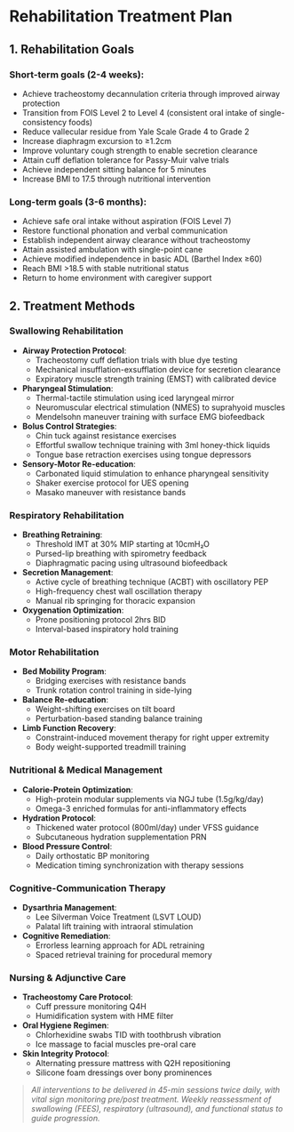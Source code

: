 # Rehabilitation Treatment Plan

## 1. Rehabilitation Goals
### Short-term goals (2-4 weeks):
- Achieve tracheostomy decannulation criteria through improved airway protection
- Transition from FOIS Level 2 to Level 4 (consistent oral intake of single-consistency foods)
- Reduce vallecular residue from Yale Scale Grade 4 to Grade 2
- Increase diaphragm excursion to ≥1.2cm
- Improve voluntary cough strength to enable secretion clearance
- Attain cuff deflation tolerance for Passy-Muir valve trials
- Achieve independent sitting balance for 5 minutes
- Increase BMI to 17.5 through nutritional intervention

### Long-term goals (3-6 months):
- Achieve safe oral intake without aspiration (FOIS Level 7)
- Restore functional phonation and verbal communication
- Establish independent airway clearance without tracheostomy
- Attain assisted ambulation with single-point cane
- Achieve modified independence in basic ADL (Barthel Index ≥60)
- Reach BMI >18.5 with stable nutritional status
- Return to home environment with caregiver support

## 2. Treatment Methods
### Swallowing Rehabilitation
- **Airway Protection Protocol**: 
  - Tracheostomy cuff deflation trials with blue dye testing
  - Mechanical insufflation-exsufflation device for secretion clearance
  - Expiratory muscle strength training (EMST) with calibrated device
- **Pharyngeal Stimulation**:
  - Thermal-tactile stimulation using iced laryngeal mirror
  - Neuromuscular electrical stimulation (NMES) to suprahyoid muscles
  - Mendelsohn maneuver training with surface EMG biofeedback
- **Bolus Control Strategies**:
  - Chin tuck against resistance exercises
  - Effortful swallow technique training with 3ml honey-thick liquids
  - Tongue base retraction exercises using tongue depressors
- **Sensory-Motor Re-education**:
  - Carbonated liquid stimulation to enhance pharyngeal sensitivity
  - Shaker exercise protocol for UES opening
  - Masako maneuver with resistance bands

### Respiratory Rehabilitation
- **Breathing Retraining**:
  - Threshold IMT at 30% MIP starting at 10cmH₂O
  - Pursed-lip breathing with spirometry feedback
  - Diaphragmatic pacing using ultrasound biofeedback
- **Secretion Management**:
  - Active cycle of breathing technique (ACBT) with oscillatory PEP
  - High-frequency chest wall oscillation therapy
  - Manual rib springing for thoracic expansion
- **Oxygenation Optimization**:
  - Prone positioning protocol 2hrs BID
  - Interval-based inspiratory hold training

### Motor Rehabilitation
- **Bed Mobility Program**:
  - Bridging exercises with resistance bands
  - Trunk rotation control training in side-lying
- **Balance Re-education**:
  - Weight-shifting exercises on tilt board
  - Perturbation-based standing balance training
- **Limb Function Recovery**:
  - Constraint-induced movement therapy for right upper extremity
  - Body weight-supported treadmill training

### Nutritional & Medical Management
- **Calorie-Protein Optimization**:
  - High-protein modular supplements via NGJ tube (1.5g/kg/day)
  - Omega-3 enriched formulas for anti-inflammatory effects
- **Hydration Protocol**:
  - Thickened water protocol (800ml/day) under VFSS guidance
  - Subcutaneous hydration supplementation PRN
- **Blood Pressure Control**:
  - Daily orthostatic BP monitoring
  - Medication timing synchronization with therapy sessions

### Cognitive-Communication Therapy
- **Dysarthria Management**:
  - Lee Silverman Voice Treatment (LSVT LOUD)
  - Palatal lift training with intraoral stimulation
- **Cognitive Remediation**:
  - Errorless learning approach for ADL retraining
  - Spaced retrieval training for procedural memory

### Nursing & Adjunctive Care
- **Tracheostomy Care Protocol**:
  - Cuff pressure monitoring Q4H
  - Humidification system with HME filter
- **Oral Hygiene Regimen**:
  - Chlorhexidine swabs TID with toothbrush vibration
  - Ice massage to facial muscles pre-oral care
- **Skin Integrity Protocol**:
  - Alternating pressure mattress with Q2H repositioning
  - Silicone foam dressings over bony prominences

> *All interventions to be delivered in 45-min sessions twice daily, with vital sign monitoring pre/post treatment. Weekly reassessment of swallowing (FEES), respiratory (ultrasound), and functional status to guide progression.*